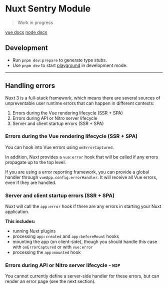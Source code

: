 # Nuxt Sentry Module

> Work in progress

[vue docs](https://docs.sentry.io/platforms/javascript/guides/vue)
[node docs](https://docs.sentry.io/platforms/node)

## Development

- Run `pnpm dev:prepare` to generate type stubs.
- Use `pnpm dev` to start [playground](./playground) in development mode.

---

## Handling errors
Nuxt 3 is a full-stack framework, which means there are several sources of unpreventable user runtime errors that can happen in different contexts:

1. Errors during the Vue rendering lifecycle (SSR + SPA)
2. Errors during API or Nitro server lifecycle
3. Server and client startup errors (SSR + SPA)

### Errors during the Vue rendering lifecycle (SSR + SPA)

You can hook into Vue errors using `onErrorCaptured`.

In addition, Nuxt provides a `vue:error` hook that will be called if any errors
propagate up to the top level.

If you are using a error reporting framework, you can provide a global handler
through `vueApp.config.errorHandler`. It will receive all Vue errors, even if
they are handled.

### Server and client startup errors (SSR + SPA)

Nuxt will call the `app:error` hook if there are any errors in starting your
Nuxt
application.

**This includes:**

- running Nuxt plugins
- processing `app:created` and `app:beforeMount` hooks
- mounting the app (on client-side), though you should handle this case
  with `onErrorCaptured` or with `vue:error`
- processing the `app:mounted` hook

### Errors during API or Nitro server lifecycle - `WIP`

You cannot currently define a server-side handler for these errors, but can
render an error page (see the next section).
